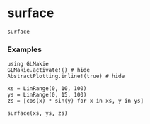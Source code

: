 # surface

```@docs
surface
```

### Examples

```@example
using GLMakie
GLMakie.activate!() # hide
AbstractPlotting.inline!(true) # hide

xs = LinRange(0, 10, 100)
ys = LinRange(0, 15, 100)
zs = [cos(x) * sin(y) for x in xs, y in ys]

surface(xs, ys, zs)
```

